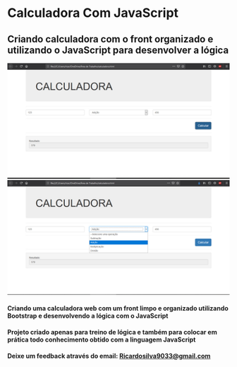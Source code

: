 # Calculadora Com JavaScript
## Criando calculadora com o front organizado e utilizando o JavaScript para desenvolver a lógica
![Print Calculadora](https://github.com/RicardoDkw/CalculadoraComJavaScript/blob/master/printCalc.jpeg)
![Print Calculadora](https://github.com/RicardoDkw/CalculadoraComJavaScript/blob/master/printCalc2.jpeg)

#### Criando uma calculadora web com um front limpo e organizado utilizando Bootstrap e desenvolvendo a lógica com o JavaScript
#### Projeto criado apenas para treino de lógica e também para colocar em prática todo conhecimento obtido com a linguagem JavaScript
#### Deixe um feedback através do email: Ricardosilva9033@gmail.com
